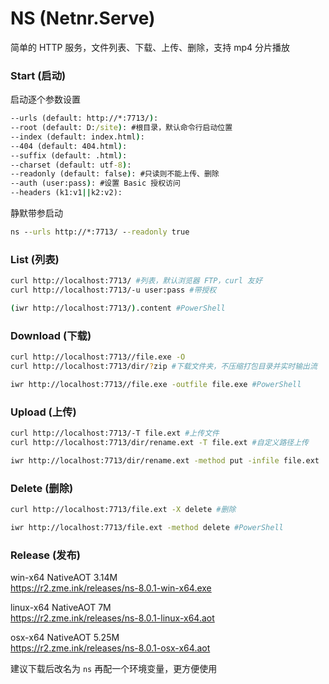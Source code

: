 # NS (Netnr.Serve)
简单的 HTTP 服务，文件列表、下载、上传、删除，支持 mp4 分片播放

### Start (启动)
启动逐个参数设置
```bat
--urls (default: http://*:7713/):
--root (default: D:/site): #根目录，默认命令行启动位置
--index (default: index.html):
--404 (default: 404.html):
--suffix (default: .html):
--charset (default: utf-8):
--readonly (default: false): #只读则不能上传、删除
--auth (user:pass): #设置 Basic 授权访问
--headers (k1:v1||k2:v2):
```

静默带参启动
```bat
ns --urls http://*:7713/ --readonly true
```

### List (列表)
```bash
curl http://localhost:7713/ #列表，默认浏览器 FTP，curl 友好
curl http://localhost:7713/-u user:pass #带授权

(iwr http://localhost:7713/).content #PowerShell
```
### Download (下载)
```bash
curl http://localhost:7713//file.exe -O
curl http://localhost:7713/dir/?zip #下载文件夹，不压缩打包目录并实时输出流

iwr http://localhost:7713//file.exe -outfile file.exe #PowerShell
```
### Upload (上传)
```bash
curl http://localhost:7713/-T file.ext #上传文件
curl http://localhost:7713/dir/rename.ext -T file.ext #自定义路径上传

iwr http://localhost:7713/dir/rename.ext -method put -infile file.ext
```
### Delete (删除)
```bash
curl http://localhost:7713/file.ext -X delete #删除

iwr http://localhost:7713/file.ext -method delete #PowerShell
```

### Release (发布)
win-x64 NativeAOT 3.14M  
https://r2.zme.ink/releases/ns-8.0.1-win-x64.exe

linux-x64 NativeAOT 7M  
https://r2.zme.ink/releases/ns-8.0.1-linux-x64.aot

osx-x64 NativeAOT 5.25M  
https://r2.zme.ink/releases/ns-8.0.1-osx-x64.aot

建议下载后改名为 `ns` 再配一个环境变量，更方便使用  
